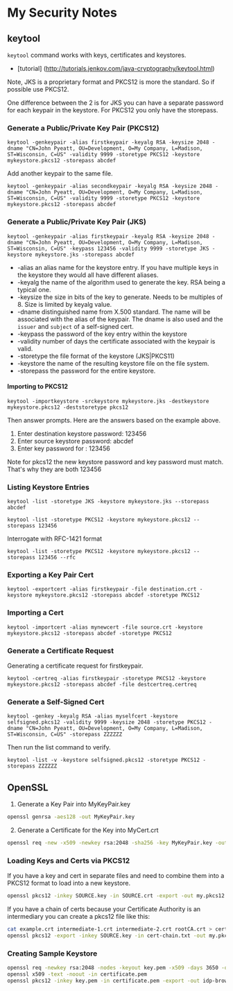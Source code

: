 # My Security Notes

## keytool
`keytool` command works with keys, certificates and keystores.
* [tutorial] (http://tutorials.jenkov.com/java-cryptography/keytool.html)

Note, JKS is a proprietary format and PKCS12 is more the standard. So if possible use PKCS12.

One difference between the 2 is for JKS you can have a separate password for each keypair
in the keystore. For PKCS12 you only have the storepass.

### Generate a Public/Private Key Pair (PKCS12)
```
keytool -genkeypair -alias firstkeypair -keyalg RSA -keysize 2048 -dname "CN=John Pyeatt, OU=Development, O=My Company, L=Madison, ST=Wisconsin, C=US" -validity 9999 -storetype PKCS12 -keystore mykeystore.pkcs12 -storepass abcdef
```
Add another keypair to the same file.
```
keytool -genkeypair -alias secondkeypair -keyalg RSA -keysize 2048 -dname "CN=John Pyeatt, OU=Development, O=My Company, L=Madison, ST=Wisconsin, C=US" -validity 9999 -storetype PKCS12 -keystore mykeystore.pkcs12 -storepass abcdef
```
### Generate a Public/Private Key Pair (JKS)

```
keytool -genkeypair -alias firstkeypair -keyalg RSA -keysize 2048 -dname "CN=John Pyeatt, OU=Development, O=My Company, L=Madison, ST=Wisconsin, C=US" -keypass 123456 -validity 9999 -storetype JKS -keystore mykeystore.jks -storepass abcdef
```
* -alias an alias name for the keystore entry. If you have multiple keys in the keystore they would
all have different aliases.
* -keyalg the name of the algorithm used to generate the key. RSA being a typical one.
* -keysize the size in bits of the key to generate. Needs to be multiples of 8. Size is limited by keyalg value.
* -dname distinguished name from X.500 standard. The name will be associated with the alias of the keypair. The 
dname is also used and the `issuer` and `subject` of a self-signed cert.
* -keypass the password of the key entry within the keystore
* -validity number of days the certificate associated with the keypair is valid.
* -storetype the file format of the keystore (JKS|PKCS11)
* -keystore the name of the resulting keystore file on the file system.
* -storepass the password for the entire keystore.

#### Importing to PKCS12
```
keytool -importkeystore -srckeystore mykeystore.jks -destkeystore mykeystore.pkcs12 -deststoretype pkcs12
```
Then answer prompts. Here are the answers based on the example above.
1. Enter destination keystore password: 123456
1. Enter source keystore password: abcdef
1. Enter key password for <firstkeypair>: 123456

Note for pkcs12 the new keystore password and key password must match. That's why they are both 123456

### Listing Keystore Entries
```
keytool -list -storetype JKS -keystore mykeystore.jks --storepass abcdef
```
```
keytool -list -storetype PKCS12 -keystore mykeystore.pkcs12 --storepass 123456
```
Interrogate with RFC-1421 format
```
keytool -list -storetype PKCS12 -keystore mykeystore.pkcs12 --storepass 123456 --rfc
```

### Exporting a Key Pair Cert
```
keytool -exportcert -alias firstkeypair -file destination.crt -keystore mykeystore.pkcs12 -storepass abcdef -storetype PKCS12
```
### Importing a Cert
```
keytool -importcert -alias mynewcert -file source.crt -keystore mykeystore.pkcs12 -storepass abcdef -storetype PKCS12
```
### Generate a Certificate Request
Generating a certificate request for firstkeypair.
```
keytool -certreq -alias firstkeypair -storetype PKCS12 -keystore mykeystore.pkcs12 -storepass abcdef -file destcertreq.certreq
```
### Generate a Self-Signed Cert
```
keytool -genkey -keyalg RSA -alias myselfcert -keystore selfsigned.pkcs12 -validity 9999 -keysize 2048 -storetype PKCS12 -dname "CN=John Pyeatt, OU=Development, O=My Company, L=Madison, ST=Wisconsin, C=US" -storepass ZZZZZZ
```
Then run the list command to verify.
```
keytool -list -v -keystore selfsigned.pkcs12 -storetype PKCS12 -storepass ZZZZZZ
```
## OpenSSL

1. Generate a Key Pair into MyKeyPair.key
```bash
openssl genrsa -aes128 -out MyKeyPair.key
```
2. Generate a Certificate for the Key into MyCert.crt
```bash
openssl req -new -x509 -newkey rsa:2048 -sha256 -key MyKeyPair.key -out MyCert.crt
```

### Loading Keys and Certs via PKCS12
If you have a key and cert in separate files and need to combine them into a PKCS12 format to load into a new keystore.

```bash
openssl pkcs12 -inkey SOURCE.key -in SOURCE.crt -export -out my.pkcs12
```
If you have a chain of certs because your Certificate Authority is an intermediary you can create a pkcs12 file like this:
```bash
cat example.crt intermediate-1.crt intermediate-2.crt rootCA.crt > cert-chain.txt
openssl pkcs12 -export -inkey SOURCE.key -in cert-chain.txt -out my.pkcs12
```
### Creating Sample Keystore
```bash
openssl req -newkey rsa:2048 -nodes -keyout key.pem -x509 -days 3650 -out certificate.pem
openssl x509 -text -noout -in certificate.pem
openssl pkcs12 -inkey key.pem -in certificate.pem -export -out idp-browser.p12
```
